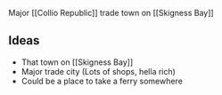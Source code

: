 Major [[Collio Republic]] trade town on [[Skigness Bay]]

## Ideas
- That town on [[Skigness Bay]]
- Major trade city (Lots of shops, hella rich)
- Could be a place to take a ferry somewhere